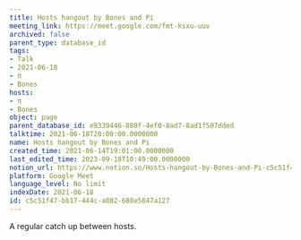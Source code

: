 ```yaml
---
title: Hosts hangout by Bones and Pi
meeting_link: https://meet.google.com/fmt-ksxu-uuv
archived: false
parent_type: database_id
tags:
- Talk
- 2021-06-18
- π
- Bones
hosts:
- π
- Bones
object: page
parent_database_id: e9339446-880f-4ef0-8ad7-8ad1f507dded
talktime: 2021-06-18T20:00:00.0000000
name: Hosts hangout by Bones and Pi
created_time: 2021-06-14T19:01:00.0000000
last_edited_time: 2023-09-18T10:49:00.0000000
notion_url: https://www.notion.so/Hosts-hangout-by-Bones-and-Pi-c5c51f47bb17444ca802688e5847a127
platform: Google Meet
language_level: No limit
indexDate: 2021-06-18
id: c5c51f47-bb17-444c-a802-688e5847a127
---
```


A regular catch up between hosts.


